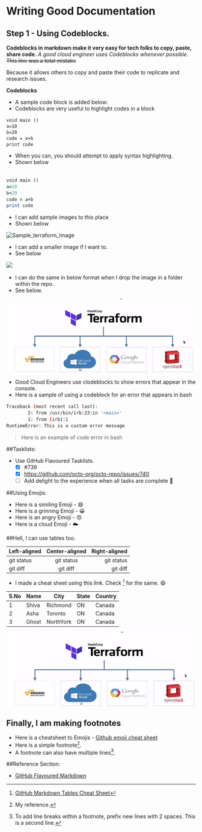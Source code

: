 # Writing Good Documentation

## Step 1 - Using Codeblocks.

**Codeblocks in markdown make it very easy for tech folks to copy, paste, share code.**
_A good cloud engineer uses Codeblocks whenever possible._
~~This line was a total mistake~~

Because it allows others to copy and paste their code to replicate and research issues.

**Codeblocks**

- A sample code block is added below:
- Codeblocks are very useful to highlight codes in a block

```
void main ()
a=10
b=20
code = a+b
print code

```

- When you can, you should attempt to apply syntax highlighting.
- Shown below

```ruby

void main ()
a=10
b=20
code = a+b
print code

```

- I can add sample images to this place
- Shown below
  
![Sample_terraform_Image](https://github.com/shivadns88/github-docs-example/assets/145219091/def3a55d-d790-48f7-a69f-8092c522d358)

- I can add a smaller image if I want to.
- See below
<img width="500px" src="https://github.com/shivadns88/github-docs-example/assets/145219091/def3a55d-d790-48f7-a69f-8092c522d358" />

- I can do the same in below format when I drop the image in a folder within the repo.
- See below.

<img width="500px" src="assets/Sample_terraform_Image.png" />

- Good Cloud Engineers use clodeblocks to show errors that appear in the console.
- Here is a sample of using a codeblock for an error that appears in bash

```bash
Traceback (most recent call last):
        2: from /usr/bin/irb:23:in '<main>'
        1: from (irb):1
RuntimeError: This is a custom error message
```
> Here is an example of code error in bash



##Tasklists:

- Use GitHub Flavoured Tasklists.
  - [x] #739
  - [x] https://github.com/octo-org/octo-repo/issues/740
  - [ ] Add delight to the experience when all tasks are complete :tada:

##Using Emojis:

- Here is a similing Emoji - :smile:
- Here is a grinning Emoji - :grinning:
- Here is an angry Emoji - :angry:
- Here is a cloud Emoji - :cloud:


##Hell, I can use tables too.

| Left-aligned | Center-aligned | Right-aligned |
| :---         |     :---:      |          ---: |
| git status   | git status     | git status    |
| git diff     | git diff       | git diff      |

- I made a cheat sheet using this link. Check [^4] for the same.  :smile:

| S.No 	| Name  	| City      	| State 	| Country 	|
|------	|-------	|-----------	|-------	|---------	|
| 1    	| Shiva 	| Richmond  	| ON    	| Canada  	|
| 2    	| Asha  	| Toronto   	| ON    	| Canada  	|
| 3    	| Ghost 	| NorthYork 	| ON    	| Canada  	|

![Photo of the terraform image](assets/Sample_terraform_Image.png)

## Finally, I am making footnotes

- Here is a cheatsheet to Emojis - [Github emoji cheat sheet](https://github.com/ikatyang/emoji-cheat-sheet/blob/master/README.md#smileys--emotion)
- Here is a simple footnote[^1].
- A footnote can also have multiple lines[^2].

[^1]: My reference.
[^2]: To add line breaks within a footnote, prefix new lines with 2 spaces.
  This is a second line.
[^4]: [GitHub Markdown Tables Cheat Sheet](https://www.tablesgenerator.com/markdown_tables)

##Reference Section:
- [GitHub Flavoured Markdown](https://github.com/adam-p/markdown-here/wiki/Markdown-Cheatsheet)
  
